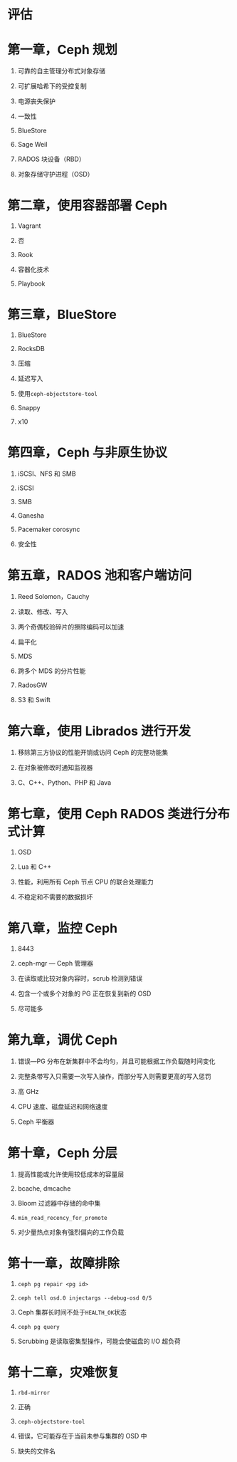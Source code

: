# 评估

# 第一章，Ceph 规划

1.  可靠的自主管理分布式对象存储

1.  可扩展哈希下的受控复制

1.  电源丧失保护

1.  一致性

1.  BlueStore

1.  Sage Weil

1.  RADOS 块设备（RBD）

1.  对象存储守护进程（OSD）

# 第二章，使用容器部署 Ceph

1.  Vagrant

1.  否

1.  Rook

1.  容器化技术

1.  Playbook

# 第三章，BlueStore

1.  BlueStore

1.  RocksDB

1.  压缩

1.  延迟写入

1.  使用`ceph-objectstore-tool`

1.  Snappy

1.  x10

# 第四章，Ceph 与非原生协议

1.  iSCSI、NFS 和 SMB

1.  iSCSI

1.  SMB

1.  Ganesha

1.  Pacemaker corosync

1.  安全性

# 第五章，RADOS 池和客户端访问

1.  Reed Solomon，Cauchy

1.  读取、修改、写入

1.  两个奇偶校验碎片的擦除编码可以加速

1.  扁平化

1.  MDS

1.  跨多个 MDS 的分片性能

1.  RadosGW

1.  S3 和 Swift

# 第六章，使用 Librados 进行开发

1.  移除第三方协议的性能开销或访问 Ceph 的完整功能集

1.  在对象被修改时通知监视器

1.  C、C++、Python、PHP 和 Java

# 第七章，使用 Ceph RADOS 类进行分布式计算

1.  OSD

1.  Lua 和 C++

1.  性能，利用所有 Ceph 节点 CPU 的联合处理能力

1.  不稳定和不需要的数据损坏

# 第八章，监控 Ceph

1.  8443

1.  ceph-mgr — Ceph 管理器

1.  在读取或比较对象内容时，scrub 检测到错误

1.  包含一个或多个对象的 PG 正在恢复到新的 OSD

1.  尽可能多

# 第九章，调优 Ceph

1.  错误—PG 分布在新集群中不会均匀，并且可能根据工作负载随时间变化

1.  完整条带写入只需要一次写入操作，而部分写入则需要更高的写入惩罚

1.  高 GHz

1.  CPU 速度、磁盘延迟和网络速度

1.  Ceph 平衡器

# 第十章，Ceph 分层

1.  提高性能或允许使用较低成本的容量层

1.  bcache, dmcache

1.  Bloom 过滤器中存储的命中集

1.  `min_read_recency_for_promote`

1.  对少量热点对象有强烈偏向的工作负载

# 第十一章，故障排除

1.  `ceph pg repair <pg id>`

1.  `ceph tell osd.0 injectargs --debug-osd 0/5`

1.  Ceph 集群长时间不处于`HEALTH_OK`状态

1.  `ceph pg query`

1.  Scrubbing 是读取密集型操作，可能会使磁盘的 I/O 超负荷

# 第十二章，灾难恢复

1.  `rbd-mirror`

1.  正确

1.  `ceph-objectstore-tool`

1.  错误，它可能存在于当前未参与集群的 OSD 中

1.  缺失的文件名
